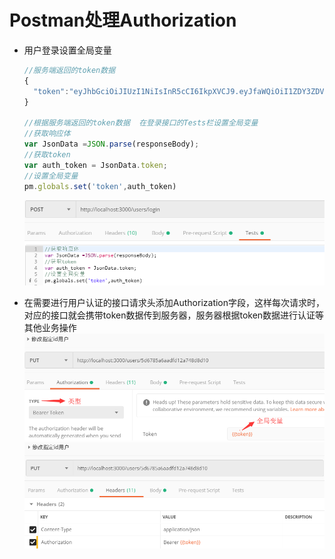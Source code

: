 # Postman处理Authorization

- 用户登录设置全局变量
  
  ```javascript
  //服务端返回的token数据
  {
    "token":"eyJhbGciOiJIUzI1NiIsInR5cCI6IkpXVCJ9.eyJfaWQiOiI1ZDY3ZDVjNGFmZTkwMTkzY2NmODY3OTkiLCJuYW1lIjoi55So5oi3MSIsImlhdCI6MTU2NzEzMTc3NywiZXhwIjoxNTY3MjE4MTc3fQ.z4xV02hl7TPzbiVyDOc1kFyuZwxM6D8RLxcPh0p2nVM"
  }

  //根据服务端返回的token数据  在登录接口的Tests栏设置全局变量
  //获取响应体
  var JsonData =JSON.parse(responseBody);
  //获取token
  var auth_token = JsonData.token;
  //设置全局变量
  pm.globals.set('token',auth_token)
  ```

  ![用户登录设置全局变量](../../resources/global_variable.png)

- 在需要进行用户认证的接口请求头添加Authorization字段，这样每次请求时，对应的接口就会携带token数据传到服务器，服务器根据token数据进行认证等其他业务操作
  ![添加Authorization字段](../../resources/authorization1.png)
  ![添加Authorization字段](../../resources/authorization2.png)